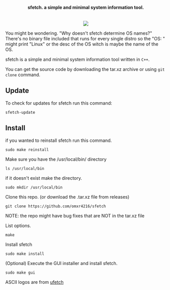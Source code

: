 <p align="center">
  <b>sfetch. a simple and minimal system information tool.</b><br>
  <br><br>
<img src="https://github.com/omxr4216/sfetch/blob/main/asset.png?raw=true">
</p>



You might be wondering. "Why doesn't sfetch determine OS names?"
There's no binary file included that runs for every single distro so the "OS: " might print "Linux" or the desc of the OS witch is maybe the name of the OS.

sfetch is a simple and minimal system information tool written in `C++`.

You can get the source code by downloading the tar.xz archive or using `git clone` command.

## Update
To check for updates for sfetch run this command:
```
sfetch-update
```
## Install
if you wanted to reinstall sfetch run this command.
```
sudo make reinstall
```
Make sure you have the  /usr/local/bin/ directory
```
ls /usr/local/bin
```
if it doesn't exist make the directory.
```
sudo mkdir /usr/local/bin
```
Clone this repo. (or download the .tar.xz file from releases)
```
git clone https://github.com/omxr4216/sfetch
```

NOTE: the repo might have bug fixes that are NOT in the tar.xz file

List options.
```
make
```
Install sfetch 
```
sudo make install
```
(Optional) Execute the GUI installer and install sfetch.
```
sudo make gui
```

ASCII logos are from [ufetch](https://gitlab.com/jschx/ufetch)
